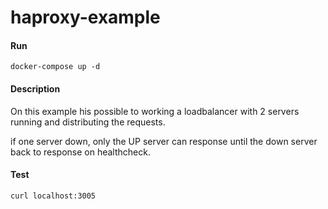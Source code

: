# haproxy-example


#### Run
```docker-compose up -d```


#### Description

On this example his possible to working a loadbalancer with 2 servers running and distributing the requests.

if one server down, only the UP server can response until the down server back to response on healthcheck.

#### Test

```curl localhost:3005```
